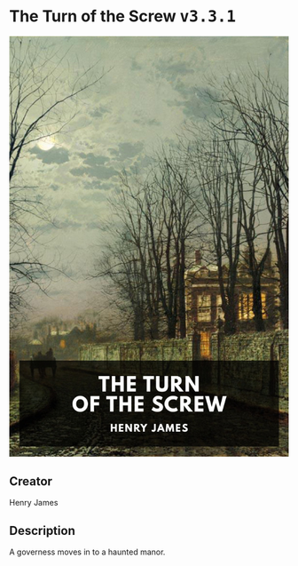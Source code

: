 
# The Turn of the Screw <kbd>v3.3.1</kbd>

<center>
  <img src="./cover-1024.jpg"/>
</center>

## Creator
Henry James

## Description
A governess moves in to a haunted manor.
